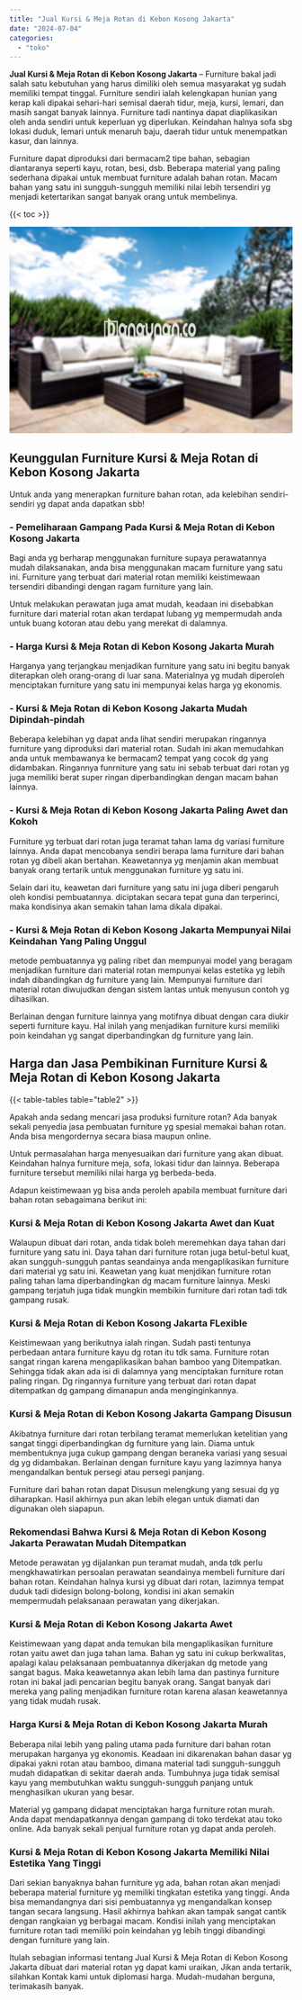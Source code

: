 ```yaml
---
title: "Jual Kursi & Meja Rotan di Kebon Kosong Jakarta"
date: "2024-07-04"
categories: 
  - "toko"
---
```


**Jual Kursi & Meja Rotan di Kebon Kosong Jakarta** – Furniture bakal jadi salah satu kebutuhan yang harus dimiliki oleh semua masyarakat yg sudah memiliki tempat tinggal. Furniture sendiri ialah kelengkapan hunian yang kerap kali dipakai sehari-hari semisal daerah tidur, meja, kursi, lemari, dan masih sangat banyak lainnya. Furniture tadi nantinya dapat diaplikasikan oleh anda sendiri untuk keperluan yg diperlukan. Keindahan halnya sofa sbg lokasi duduk, lemari untuk menaruh baju, daerah tidur untuk menempatkan kasur, dan lainnya.

Furniture dapat diproduksi dari bermacam2 tipe bahan, sebagian diantaranya seperti kayu, rotan, besi, dsb. Beberapa material yang paling sederhana dipakai untuk membuat furniture adalah bahan rotan. Macam bahan yang satu ini sungguh-sungguh memiliki nilai lebih tersendiri yg menjadi ketertarikan sangat banyak orang untuk membelinya.

{{< toc >}}

![Jual Kursi & Meja Rotan di Kebon Kosong Jakarta](/images/kursi-meja-rotan-murah48.png)

## Keunggulan Furniture Kursi & Meja Rotan di Kebon Kosong Jakarta

Untuk anda yang menerapkan furniture bahan rotan, ada kelebihan sendiri-sendiri yg dapat anda dapatkan sbb!

### \- Pemeliharaan Gampang Pada Kursi & Meja Rotan di Kebon Kosong Jakarta

Bagi anda yg berharap menggunakan furniture supaya perawatannya mudah dilaksanakan, anda bisa menggunakan macam furniture yang satu ini. Furniture yang terbuat dari material rotan memiliki keistimewaan tersendiri dibandingi dengan ragam furniture yang lain.

Untuk melakukan perawatan juga amat mudah, keadaan ini disebabkan furniture dari material rotan akan terdapat lubang yg mempermudah anda untuk buang kotoran atau debu yang merekat di dalamnya.

### \- Harga Kursi & Meja Rotan di Kebon Kosong Jakarta Murah

Harganya yang terjangkau menjadikan furniture yang satu ini begitu banyak diterapkan oleh orang-orang di luar sana. Materialnya yg mudah diperoleh menciptakan furniture yang satu ini mempunyai kelas harga yg ekonomis.

### \- Kursi & Meja Rotan di Kebon Kosong Jakarta Mudah Dipindah-pindah

Beberapa kelebihan yg dapat anda lihat sendiri merupakan ringannya furniture yang diproduksi dari material rotan. Sudah ini akan memudahkan anda untuk membawanya ke bermacam2 tempat yang cocok dg yang didambakan. Ringannya funrniture yang satu ini sebab terbuat dari rotan yg juga memiliki berat super ringan diperbandingkan dengan macam bahan lainnya.

### \- Kursi & Meja Rotan di Kebon Kosong Jakarta Paling Awet dan Kokoh

Furniture yg terbuat dari rotan juga teramat tahan lama dg variasi furniture lainnya. Anda dapat mencobanya sendiri berapa lama furniture dari bahan rotan yg dibeli akan bertahan. Keawetannya yg menjamin akan membuat banyak orang tertarik untuk menggunakan furniture yg satu ini.

Selain dari itu, keawetan dari furniture yang satu ini juga diberi pengaruh oleh kondisi pembuatannya. diciptakan secara tepat guna dan terperinci, maka kondisinya akan semakin tahan lama dikala dipakai.

### \- Kursi & Meja Rotan di Kebon Kosong Jakarta Mempunyai Nilai Keindahan Yang Paling Unggul

metode pembuatannya yg paling ribet dan mempunyai model yang beragam menjadikan furniture dari material rotan mempunyai kelas estetika yg lebih indah dibandingkan dg furniture yang lain. Mempunyai furniture dari material rotan diwujudkan dengan sistem lantas untuk menyusun contoh yg dihasilkan.

Berlainan dengan furniture lainnya yang motifnya dibuat dengan cara diukir seperti furniture kayu. Hal inilah yang menjadikan furniture kursi memiliki poin keindahan yg sangat diperbandingkan dg furniture yang lain.

## Harga dan Jasa Pembikinan Furniture Kursi & Meja Rotan di Kebon Kosong Jakarta

{{< table-tables table="table2" >}}

Apakah anda sedang mencari jasa produksi furniture rotan? Ada banyak sekali penyedia jasa pembuatan furniture yg spesial memakai bahan rotan. Anda bisa mengordernya secara biasa maupun online.

Untuk permasalahan harga menyesuaikan dari furniture yang akan dibuat. Keindahan halnya furniture meja, sofa, lokasi tidur dan lainnya. Beberapa furniture tersebut memiliki nilai harga yg berbeda-beda.

Adapun keistimewaan yg bisa anda peroleh apabila membuat furniture dari bahan rotan sebagaimana berikut ini:

### Kursi & Meja Rotan di Kebon Kosong Jakarta Awet dan Kuat

Walaupun dibuat dari rotan, anda tidak boleh meremehkan daya tahan dari furniture yang satu ini. Daya tahan dari furniture rotan juga betul-betul kuat, akan sungguh-sungguh pantas seandainya anda mengaplikasikan furniture dari material yg satu ini. Keawetan yang kuat menjdikan furniture rotan paling tahan lama diperbandingkan dg macam furniture lainnya. Meski gampang terjatuh juga tidak mungkin membikin furniture dari rotan tadi tdk gampang rusak.

### Kursi & Meja Rotan di Kebon Kosong Jakarta FLexible

Keistimewaan yang berikutnya ialah ringan. Sudah pasti tentunya perbedaan antara furniture kayu dg rotan itu tdk sama. Furniture rotan sangat ringan karena mengaplikasikan bahan bamboo yang Ditempatkan. Sehingga tidak akan ada isi di dalamnya yang menciptakan furniture rotan paling ringan. Dg ringannya furniture yang terbuat dari rotan dapat ditempatkan dg gampang dimanapun anda menginginkannya.

### Kursi & Meja Rotan di Kebon Kosong Jakarta Gampang Disusun

Akibatnya furniture dari rotan terbilang teramat memerlukan ketelitian yang sangat tinggi diperbandingkan dg furniture yang lain. Diama untuk membentuknya juga cukup gampang dengan beraneka variasi yang sesuai dg yg didambakan. Berlainan dengan furniture kayu yang lazimnya hanya mengandalkan bentuk persegi atau persegi panjang.

Furniture dari bahan rotan dapat Disusun melengkung yang sesuai dg yg diharapkan. Hasil akhirnya pun akan lebih elegan untuk diamati dan digunakan oleh siapapun.

### Rekomendasi Bahwa Kursi & Meja Rotan di Kebon Kosong Jakarta Perawatan Mudah Ditempatkan

Metode perawatan yg dijalankan pun teramat mudah, anda tdk perlu mengkhawatirkan persoalan perawatan seandainya membeli furniture dari bahan rotan. Keindahan halnya kursi yg dibuat dari rotan, lazimnya tempat duduk tadi didesign bolong-bolong, kondisi ini akan semakin mempermudah pelaksanaan perawatan yang dikerjakan.

### Kursi & Meja Rotan di Kebon Kosong Jakarta Awet

Keistimewaan yang dapat anda temukan bila mengaplikasikan furniture rotan yaitu awet dan juga tahan lama. Bahan yg satu ini cukup berkwalitas, apalagi kalau pelaksanaan pembuatannya dikerjakan dg metode yang sangat bagus. Maka keawetannya akan lebih lama dan pastinya furniture rotan ini bakal jadi pencarian begitu banyak orang. Sangat banyak dari mereka yang paling menjadikan furniture rotan karena alasan keawetannya yang tidak mudah rusak.

### Harga Kursi & Meja Rotan di Kebon Kosong Jakarta Murah

Beberapa nilai lebih yang paling utama pada furniture dari bahan rotan merupakan harganya yg ekonomis. Keadaan ini dikarenakan bahan dasar yg dipakai yakni rotan atau bamboo, dimana material tadi sungguh-sungguh mudah didapatkan di sekitar daerah anda. Tumbuhnya juga tidak semisal kayu yang membutuhkan waktu sungguh-sungguh panjang untuk menghasilkan ukuran yang besar.

Material yg gampang didapat menciptakan harga furniture rotan murah. Anda dapat mendapatkannya dengan gampang di toko terdekat atau toko online. Ada banyak sekali penjual furniture rotan yg dapat anda peroleh.

### Kursi & Meja Rotan di Kebon Kosong Jakarta Memiliki Nilai Estetika Yang Tinggi

Dari sekian banyaknya bahan furniture yg ada, bahan rotan akan menjadi beberapa material furniture yg memiliki tingkatan estetika yang tinggi. Anda bisa memandangnya dari sisi pembuatannya yg mengandalkan konsep tangan secara langsung. Hasil akhirnya bahkan akan tampak sangat cantik dengan rangkaian yg berbagai macam. Kondisi inilah yang menciptakan furniture rotan tadi memiliki poin keindahan yg lebih tinggi dibandingi dengan furniture yang lain.

Itulah sebagian informasi tentang Jual Kursi & Meja Rotan di Kebon Kosong Jakarta dibuat dari material rotan yg dapat kami uraikan, Jikan anda tertarik, silahkan Kontak kami untuk diplomasi harga. Mudah-mudahan berguna, terimakasih banyak.
